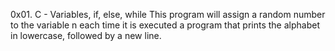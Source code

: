 0x01. C - Variables, if, else, while
This program will assign a random number to the variable n each time it is executed
a program that prints the alphabet in lowercase, followed by a new line.
